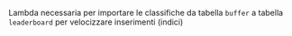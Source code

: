 Lambda necessaria per importare le classifiche da tabella `buffer` a tabella `leaderboard` per velocizzare inserimenti (indici)